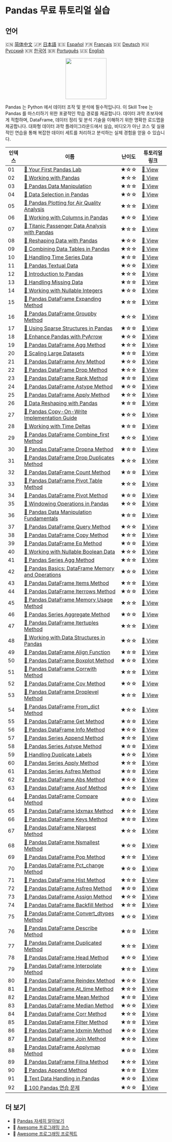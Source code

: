 # Pandas 무료 튜토리얼 실습

## 언어

🇨🇳 [简体中文](README_zh.md) 🇯🇵 [日本語](README_ja.md) 🇪🇸 [Español](README_es.md) 🇫🇷 [Français](README_fr.md) 🇩🇪 [Deutsch](README_de.md) 🇷🇺 [Русский](README_ru.md) 🇰🇷 [한국어](README_ko.md) 🇧🇷 [Português](README_pt.md) 🇺🇸 [English](README.md) 

<div align="center">
<img width="128px" src="https://file.labex.io/path/qhqKKAjZr3K5.png">
</div>

Pandas 는 Python 에서 데이터 조작 및 분석에 필수적입니다. 이 Skill Tree 는 Pandas 를 마스터하기 위한 포괄적인 학습 경로를 제공합니다. 데이터 과학 초보자에게 적합하며, DataFrame, 데이터 정리 및 분석 기술을 이해하기 위한 명확한 로드맵을 제공합니다. 대화형 데이터 과학 플레이그라운드에서 실습, 비디오가 아닌 코스 및 실용적인 연습을 통해 복잡한 데이터 세트를 처리하고 분석하는 실제 경험을 얻을 수 있습니다.

|   인덱스 | 이름                                                                                                                                          | 난이도   | 튜토리얼 링크                                                                                       |
|----------|-----------------------------------------------------------------------------------------------------------------------------------------------|----------|-----------------------------------------------------------------------------------------------------|
|       01 | [📖 Your First Pandas Lab](https://labex.io/ko/tutorials/pandas-your-first-pandas-lab-92727)                                                  | ★☆☆      | [🔗 View](https://labex.io/ko/tutorials/pandas-your-first-pandas-lab-92727)                         |
|       02 | [📖 Working with Pandas](https://labex.io/ko/tutorials/python-working-with-pandas-65430)                                                      | ★☆☆      | [🔗 View](https://labex.io/ko/tutorials/python-working-with-pandas-65430)                           |
|       03 | [📖 Pandas Data Manipulation](https://labex.io/ko/tutorials/python-pandas-data-manipulation-65431)                                            | ★☆☆      | [🔗 View](https://labex.io/ko/tutorials/python-pandas-data-manipulation-65431)                      |
|       04 | [📖 Data Selection in Pandas](https://labex.io/ko/tutorials/python-data-selection-in-pandas-65432)                                            | ★☆☆      | [🔗 View](https://labex.io/ko/tutorials/python-data-selection-in-pandas-65432)                      |
|       05 | [📖 Pandas Plotting for Air Quality Analysis](https://labex.io/ko/tutorials/python-pandas-plotting-for-air-quality-analysis-65433)            | ★☆☆      | [🔗 View](https://labex.io/ko/tutorials/python-pandas-plotting-for-air-quality-analysis-65433)      |
|       06 | [📖 Working with Columns in Pandas](https://labex.io/ko/tutorials/python-working-with-columns-in-pandas-65434)                                | ★☆☆      | [🔗 View](https://labex.io/ko/tutorials/python-working-with-columns-in-pandas-65434)                |
|       07 | [📖 Titanic Passenger Data Analysis with Pandas](https://labex.io/ko/tutorials/python-titanic-passenger-data-analysis-with-pandas-65435)      | ★☆☆      | [🔗 View](https://labex.io/ko/tutorials/python-titanic-passenger-data-analysis-with-pandas-65435)   |
|       08 | [📖 Reshaping Data with Pandas](https://labex.io/ko/tutorials/python-reshaping-data-with-pandas-65436)                                        | ★☆☆      | [🔗 View](https://labex.io/ko/tutorials/python-reshaping-data-with-pandas-65436)                    |
|       09 | [📖 Combining Data Tables in Pandas](https://labex.io/ko/tutorials/python-combining-data-tables-in-pandas-65437)                              | ★☆☆      | [🔗 View](https://labex.io/ko/tutorials/python-combining-data-tables-in-pandas-65437)               |
|       10 | [📖 Handling Time Series Data](https://labex.io/ko/tutorials/python-handling-time-series-data-65438)                                          | ★☆☆      | [🔗 View](https://labex.io/ko/tutorials/python-handling-time-series-data-65438)                     |
|       11 | [📖 Pandas Textual Data](https://labex.io/ko/tutorials/python-pandas-textual-data-65439)                                                      | ★☆☆      | [🔗 View](https://labex.io/ko/tutorials/python-pandas-textual-data-65439)                           |
|       12 | [📖 Introduction to Pandas](https://labex.io/ko/tutorials/python-introduction-to-pandas-65440)                                                | ★☆☆      | [🔗 View](https://labex.io/ko/tutorials/python-introduction-to-pandas-65440)                        |
|       13 | [📖 Handling Missing Data](https://labex.io/ko/tutorials/python-handling-missing-data-65449)                                                  | ★☆☆      | [🔗 View](https://labex.io/ko/tutorials/python-handling-missing-data-65449)                         |
|       14 | [📖 Working with Nullable Integers](https://labex.io/ko/tutorials/python-working-with-nullable-integers-65448)                                | ★☆☆      | [🔗 View](https://labex.io/ko/tutorials/python-working-with-nullable-integers-65448)                |
|       15 | [📖 Pandas DataFrame Expanding Method](https://labex.io/ko/tutorials/python-pandas-dataframe-expanding-method-68618)                          | ★☆☆      | [🔗 View](https://labex.io/ko/tutorials/python-pandas-dataframe-expanding-method-68618)             |
|       16 | [📖 Pandas DataFrame Groupby Method](https://labex.io/ko/tutorials/python-pandas-dataframe-groupby-method-68630)                              | ★☆☆      | [🔗 View](https://labex.io/ko/tutorials/python-pandas-dataframe-groupby-method-68630)               |
|       17 | [📖 Using Sparse Structures in Pandas](https://labex.io/ko/tutorials/python-using-sparse-structures-in-pandas-65454)                          | ★☆☆      | [🔗 View](https://labex.io/ko/tutorials/python-using-sparse-structures-in-pandas-65454)             |
|       18 | [📖 Enhance Pandas with PyArrow](https://labex.io/ko/tutorials/python-enhance-pandas-with-pyarrow-65451)                                      | ★☆☆      | [🔗 View](https://labex.io/ko/tutorials/python-enhance-pandas-with-pyarrow-65451)                   |
|       19 | [📖 Pandas DataFrame Agg Method](https://labex.io/ko/tutorials/python-pandas-dataframe-agg-method-68578)                                      | ★☆☆      | [🔗 View](https://labex.io/ko/tutorials/python-pandas-dataframe-agg-method-68578)                   |
|       20 | [📖 Scaling Large Datasets](https://labex.io/ko/tutorials/pandas-scaling-large-datasets-65453)                                                | ★☆☆      | [🔗 View](https://labex.io/ko/tutorials/pandas-scaling-large-datasets-65453)                        |
|       21 | [📖 Pandas DataFrame Any Method](https://labex.io/ko/tutorials/python-pandas-dataframe-any-method-68581)                                      | ★☆☆      | [🔗 View](https://labex.io/ko/tutorials/python-pandas-dataframe-any-method-68581)                   |
|       22 | [📖 Pandas DataFrame Drop Method](https://labex.io/ko/tutorials/python-pandas-dataframe-drop-method-68612)                                    | ★☆☆      | [🔗 View](https://labex.io/ko/tutorials/python-pandas-dataframe-drop-method-68612)                  |
|       23 | [📖 Pandas DataFrame Rank Method](https://labex.io/ko/tutorials/python-pandas-dataframe-rank-method-68709)                                    | ★☆☆      | [🔗 View](https://labex.io/ko/tutorials/python-pandas-dataframe-rank-method-68709)                  |
|       24 | [📖 Pandas DataFrame Astype Method](https://labex.io/ko/tutorials/pandas-pandas-dataframe-astype-method-68587)                                | ★☆☆      | [🔗 View](https://labex.io/ko/tutorials/pandas-pandas-dataframe-astype-method-68587)                |
|       25 | [📖 Pandas DataFrame Apply Method](https://labex.io/ko/tutorials/python-pandas-dataframe-apply-method-68582)                                  | ★☆☆      | [🔗 View](https://labex.io/ko/tutorials/python-pandas-dataframe-apply-method-68582)                 |
|       26 | [📖 Data Reshaping with Pandas](https://labex.io/ko/tutorials/python-data-reshaping-with-pandas-65452)                                        | ★☆☆      | [🔗 View](https://labex.io/ko/tutorials/python-data-reshaping-with-pandas-65452)                    |
|       27 | [📖 Pandas Copy-On-Write Implementation Guide](https://labex.io/ko/tutorials/python-pandas-copy-on-write-implementation-guide-65442)          | ★☆☆      | [🔗 View](https://labex.io/ko/tutorials/python-pandas-copy-on-write-implementation-guide-65442)     |
|       28 | [📖 Working with Time Deltas](https://labex.io/ko/tutorials/python-working-with-time-deltas-65456)                                            | ★☆☆      | [🔗 View](https://labex.io/ko/tutorials/python-working-with-time-deltas-65456)                      |
|       29 | [📖 Pandas DataFrame Combine_first Method](https://labex.io/ko/tutorials/python-pandas-dataframe-combine-first-method-68594)                  | ★☆☆      | [🔗 View](https://labex.io/ko/tutorials/python-pandas-dataframe-combine-first-method-68594)         |
|       30 | [📖 Pandas DataFrame Dropna Method](https://labex.io/ko/tutorials/python-pandas-dataframe-dropna-method-68614)                                | ★☆☆      | [🔗 View](https://labex.io/ko/tutorials/python-pandas-dataframe-dropna-method-68614)                |
|       31 | [📖 Pandas DataFrame Drop Duplicates Method](https://labex.io/ko/tutorials/python-pandas-dataframe-drop-duplicates-method-68611)              | ★☆☆      | [🔗 View](https://labex.io/ko/tutorials/python-pandas-dataframe-drop-duplicates-method-68611)       |
|       32 | [📖 Pandas DataFrame Count Method](https://labex.io/ko/tutorials/python-pandas-dataframe-count-method-68601)                                  | ★☆☆      | [🔗 View](https://labex.io/ko/tutorials/python-pandas-dataframe-count-method-68601)                 |
|       33 | [📖 Pandas DataFrame Pivot Table Method](https://labex.io/ko/tutorials/python-pandas-dataframe-pivot-table-method-68694)                      | ★☆☆      | [🔗 View](https://labex.io/ko/tutorials/python-pandas-dataframe-pivot-table-method-68694)           |
|       34 | [📖 Pandas DataFrame Pivot Method](https://labex.io/ko/tutorials/python-pandas-dataframe-pivot-method-68692)                                  | ★☆☆      | [🔗 View](https://labex.io/ko/tutorials/python-pandas-dataframe-pivot-method-68692)                 |
|       35 | [📖 Windowing Operations in Pandas](https://labex.io/ko/tutorials/python-windowing-operations-in-pandas-65457)                                | ★☆☆      | [🔗 View](https://labex.io/ko/tutorials/python-windowing-operations-in-pandas-65457)                |
|       36 | [📖 Pandas Data Manipulation Fundamentals](https://labex.io/ko/tutorials/python-pandas-data-manipulation-fundamentals-65447)                  | ★☆☆      | [🔗 View](https://labex.io/ko/tutorials/python-pandas-data-manipulation-fundamentals-65447)         |
|       37 | [📖 Pandas DataFrame Query Method](https://labex.io/ko/tutorials/python-pandas-dataframe-query-method-68705)                                  | ★☆☆      | [🔗 View](https://labex.io/ko/tutorials/python-pandas-dataframe-query-method-68705)                 |
|       38 | [📖 Pandas DataFrame Copy Method](https://labex.io/ko/tutorials/python-pandas-dataframe-copy-method-68598)                                    | ★☆☆      | [🔗 View](https://labex.io/ko/tutorials/python-pandas-dataframe-copy-method-68598)                  |
|       39 | [📖 Pandas DataFrame Eq Method](https://labex.io/ko/tutorials/python-pandas-dataframe-eq-method-68616)                                        | ★☆☆      | [🔗 View](https://labex.io/ko/tutorials/python-pandas-dataframe-eq-method-68616)                    |
|       40 | [📖 Working with Nullable Boolean Data](https://labex.io/ko/tutorials/python-working-with-nullable-boolean-data-65441)                        | ★☆☆      | [🔗 View](https://labex.io/ko/tutorials/python-working-with-nullable-boolean-data-65441)            |
|       41 | [📖 Pandas Series Agg Method](https://labex.io/ko/tutorials/python-pandas-series-agg-method-68725)                                            | ★☆☆      | [🔗 View](https://labex.io/ko/tutorials/python-pandas-series-agg-method-68725)                      |
|       42 | [📖 Pandas Basics: DataFrame Memory and Operations](https://labex.io/ko/tutorials/python-pandas-basics-dataframe-memory-and-operations-65446) | ★☆☆      | [🔗 View](https://labex.io/ko/tutorials/python-pandas-basics-dataframe-memory-and-operations-65446) |
|       43 | [📖 Pandas DataFrame Items Method](https://labex.io/ko/tutorials/python-pandas-dataframe-items-method-68642)                                  | ★☆☆      | [🔗 View](https://labex.io/ko/tutorials/python-pandas-dataframe-items-method-68642)                 |
|       44 | [📖 Pandas DataFrame Iterrows Method](https://labex.io/ko/tutorials/python-pandas-dataframe-iterrows-method-68643)                            | ★☆☆      | [🔗 View](https://labex.io/ko/tutorials/python-pandas-dataframe-iterrows-method-68643)              |
|       45 | [📖 Pandas DataFrame Memory Usage Method](https://labex.io/ko/tutorials/python-pandas-dataframe-memory-usage-method-68664)                    | ★☆☆      | [🔗 View](https://labex.io/ko/tutorials/python-pandas-dataframe-memory-usage-method-68664)          |
|       46 | [📖 Pandas Series Aggregate Method](https://labex.io/ko/tutorials/pandas-pandas-series-aggregate-method-68727)                                | ★☆☆      | [🔗 View](https://labex.io/ko/tutorials/pandas-pandas-series-aggregate-method-68727)                |
|       47 | [📖 Pandas DataFrame Itertuples Method](https://labex.io/ko/tutorials/pandas-pandas-dataframe-itertuples-method-68644)                        | ★☆☆      | [🔗 View](https://labex.io/ko/tutorials/pandas-pandas-dataframe-itertuples-method-68644)            |
|       48 | [📖 Working with Data Structures in Pandas](https://labex.io/ko/tutorials/python-working-with-data-structures-in-pandas-65443)                | ★☆☆      | [🔗 View](https://labex.io/ko/tutorials/python-working-with-data-structures-in-pandas-65443)        |
|       49 | [📖 Pandas DataFrame Align Function](https://labex.io/ko/tutorials/pandas-pandas-dataframe-align-function-68579)                              | ★☆☆      | [🔗 View](https://labex.io/ko/tutorials/pandas-pandas-dataframe-align-function-68579)               |
|       50 | [📖 Pandas DataFrame Boxplot Method](https://labex.io/ko/tutorials/python-pandas-dataframe-boxplot-method-68592)                              | ★☆☆      | [🔗 View](https://labex.io/ko/tutorials/python-pandas-dataframe-boxplot-method-68592)               |
|       51 | [📖 Pandas DataFrame Corrwith Method](https://labex.io/ko/tutorials/python-pandas-dataframe-corrwith-method-68600)                            | ★☆☆      | [🔗 View](https://labex.io/ko/tutorials/python-pandas-dataframe-corrwith-method-68600)              |
|       52 | [📖 Pandas DataFrame Cov Method](https://labex.io/ko/tutorials/python-pandas-dataframe-cov-method-68602)                                      | ★☆☆      | [🔗 View](https://labex.io/ko/tutorials/python-pandas-dataframe-cov-method-68602)                   |
|       53 | [📖 Pandas DataFrame Droplevel Method](https://labex.io/ko/tutorials/python-pandas-dataframe-droplevel-method-68613)                          | ★☆☆      | [🔗 View](https://labex.io/ko/tutorials/python-pandas-dataframe-droplevel-method-68613)             |
|       54 | [📖 Pandas DataFrame From_dict Method](https://labex.io/ko/tutorials/python-pandas-dataframe-from-dict-method-68626)                          | ★☆☆      | [🔗 View](https://labex.io/ko/tutorials/python-pandas-dataframe-from-dict-method-68626)             |
|       55 | [📖 Pandas DataFrame Get Method](https://labex.io/ko/tutorials/python-pandas-dataframe-get-method-68629)                                      | ★☆☆      | [🔗 View](https://labex.io/ko/tutorials/python-pandas-dataframe-get-method-68629)                   |
|       56 | [📖 Pandas DataFrame Info Method](https://labex.io/ko/tutorials/python-pandas-dataframe-info-method-68636)                                    | ★☆☆      | [🔗 View](https://labex.io/ko/tutorials/python-pandas-dataframe-info-method-68636)                  |
|       57 | [📖 Pandas Series Append Method](https://labex.io/ko/tutorials/pandas-pandas-series-append-method-68732)                                      | ★☆☆      | [🔗 View](https://labex.io/ko/tutorials/pandas-pandas-series-append-method-68732)                   |
|       58 | [📖 Pandas Series Astype Method](https://labex.io/ko/tutorials/pandas-pandas-series-astype-method-68744)                                      | ★☆☆      | [🔗 View](https://labex.io/ko/tutorials/pandas-pandas-series-astype-method-68744)                   |
|       59 | [📖 Handling Duplicate Labels](https://labex.io/ko/tutorials/python-handling-duplicate-labels-65444)                                          | ★☆☆      | [🔗 View](https://labex.io/ko/tutorials/python-handling-duplicate-labels-65444)                     |
|       60 | [📖 Pandas Series Apply Method](https://labex.io/ko/tutorials/python-pandas-series-apply-method-68734)                                        | ★☆☆      | [🔗 View](https://labex.io/ko/tutorials/python-pandas-series-apply-method-68734)                    |
|       61 | [📖 Pandas Series Asfreq Method](https://labex.io/ko/tutorials/python-pandas-series-asfreq-method-68742)                                      | ★☆☆      | [🔗 View](https://labex.io/ko/tutorials/python-pandas-series-asfreq-method-68742)                   |
|       62 | [📖 Pandas DataFrame Abs Method](https://labex.io/ko/tutorials/python-pandas-dataframe-abs-method-68577)                                      | ★☆☆      | [🔗 View](https://labex.io/ko/tutorials/python-pandas-dataframe-abs-method-68577)                   |
|       63 | [📖 Pandas DataFrame Asof Method](https://labex.io/ko/tutorials/python-pandas-dataframe-asof-method-68585)                                    | ★☆☆      | [🔗 View](https://labex.io/ko/tutorials/python-pandas-dataframe-asof-method-68585)                  |
|       64 | [📖 Pandas DataFrame Compare Method](https://labex.io/ko/tutorials/python-pandas-dataframe-compare-method-68596)                              | ★☆☆      | [🔗 View](https://labex.io/ko/tutorials/python-pandas-dataframe-compare-method-68596)               |
|       65 | [📖 Pandas DataFrame Idxmax Method](https://labex.io/ko/tutorials/python-pandas-dataframe-idxmax-method-68634)                                | ★☆☆      | [🔗 View](https://labex.io/ko/tutorials/python-pandas-dataframe-idxmax-method-68634)                |
|       66 | [📖 Pandas DataFrame Keys Method](https://labex.io/ko/tutorials/python-pandas-dataframe-keys-method-68646)                                    | ★☆☆      | [🔗 View](https://labex.io/ko/tutorials/python-pandas-dataframe-keys-method-68646)                  |
|       67 | [📖 Pandas DataFrame Nlargest Method](https://labex.io/ko/tutorials/python-pandas-dataframe-nlargest-method-68678)                            | ★☆☆      | [🔗 View](https://labex.io/ko/tutorials/python-pandas-dataframe-nlargest-method-68678)              |
|       68 | [📖 Pandas DataFrame Nsmallest Method](https://labex.io/ko/tutorials/python-pandas-dataframe-nsmallest-method-68684)                          | ★☆☆      | [🔗 View](https://labex.io/ko/tutorials/python-pandas-dataframe-nsmallest-method-68684)             |
|       69 | [📖 Pandas DataFrame Pop Method](https://labex.io/ko/tutorials/pandas-pandas-dataframe-pop-method-68696)                                      | ★☆☆      | [🔗 View](https://labex.io/ko/tutorials/pandas-pandas-dataframe-pop-method-68696)                   |
|       70 | [📖 Pandas DataFrame Pct_change Method](https://labex.io/ko/tutorials/pandas-pandas-dataframe-pct-change-method-68688)                        | ★☆☆      | [🔗 View](https://labex.io/ko/tutorials/pandas-pandas-dataframe-pct-change-method-68688)            |
|       71 | [📖 Pandas DataFrame Hist Method](https://labex.io/ko/tutorials/pandas-pandas-dataframe-hist-method-68633)                                    | ★☆☆      | [🔗 View](https://labex.io/ko/tutorials/pandas-pandas-dataframe-hist-method-68633)                  |
|       72 | [📖 Pandas DataFrame Asfreq Method](https://labex.io/ko/tutorials/pandas-pandas-dataframe-asfreq-method-68584)                                | ★☆☆      | [🔗 View](https://labex.io/ko/tutorials/pandas-pandas-dataframe-asfreq-method-68584)                |
|       73 | [📖 Pandas DataFrame Assign Method](https://labex.io/ko/tutorials/python-pandas-dataframe-assign-method-68586)                                | ★☆☆      | [🔗 View](https://labex.io/ko/tutorials/python-pandas-dataframe-assign-method-68586)                |
|       74 | [📖 Pandas DataFrame Backfill Method](https://labex.io/ko/tutorials/pandas-pandas-dataframe-backfill-method-68589)                            | ★☆☆      | [🔗 View](https://labex.io/ko/tutorials/pandas-pandas-dataframe-backfill-method-68589)              |
|       75 | [📖 Pandas DataFrame Convert_dtypes Method](https://labex.io/ko/tutorials/pandas-pandas-dataframe-convert-dtypes-method-68597)                | ★☆☆      | [🔗 View](https://labex.io/ko/tutorials/pandas-pandas-dataframe-convert-dtypes-method-68597)        |
|       76 | [📖 Pandas DataFrame Describe Method](https://labex.io/ko/tutorials/python-pandas-dataframe-describe-method-68607)                            | ★☆☆      | [🔗 View](https://labex.io/ko/tutorials/python-pandas-dataframe-describe-method-68607)              |
|       77 | [📖 Pandas DataFrame Duplicated Method](https://labex.io/ko/tutorials/python-pandas-dataframe-duplicated-method-68615)                        | ★☆☆      | [🔗 View](https://labex.io/ko/tutorials/python-pandas-dataframe-duplicated-method-68615)            |
|       78 | [📖 Pandas DataFrame Head Method](https://labex.io/ko/tutorials/python-pandas-dataframe-head-method-68632)                                    | ★☆☆      | [🔗 View](https://labex.io/ko/tutorials/python-pandas-dataframe-head-method-68632)                  |
|       79 | [📖 Pandas DataFrame Interpolate Method](https://labex.io/ko/tutorials/pandas-pandas-dataframe-interpolate-method-68638)                      | ★☆☆      | [🔗 View](https://labex.io/ko/tutorials/pandas-pandas-dataframe-interpolate-method-68638)           |
|       80 | [📖 Pandas DataFrame Reindex Method](https://labex.io/ko/tutorials/pandas-pandas-dataframe-reindex-method-68713)                              | ★☆☆      | [🔗 View](https://labex.io/ko/tutorials/pandas-pandas-dataframe-reindex-method-68713)               |
|       81 | [📖 Pandas DataFrame At_time Method](https://labex.io/ko/tutorials/python-pandas-dataframe-at-time-method-68588)                              | ★☆☆      | [🔗 View](https://labex.io/ko/tutorials/python-pandas-dataframe-at-time-method-68588)               |
|       82 | [📖 Pandas DataFrame Mean Method](https://labex.io/ko/tutorials/python-pandas-dataframe-mean-method-68660)                                    | ★☆☆      | [🔗 View](https://labex.io/ko/tutorials/python-pandas-dataframe-mean-method-68660)                  |
|       83 | [📖 Pandas DataFrame Median Method](https://labex.io/ko/tutorials/python-pandas-dataframe-median-method-68662)                                | ★☆☆      | [🔗 View](https://labex.io/ko/tutorials/python-pandas-dataframe-median-method-68662)                |
|       84 | [📖 Pandas DataFrame Corr Method](https://labex.io/ko/tutorials/python-pandas-dataframe-corr-method-68599)                                    | ★☆☆      | [🔗 View](https://labex.io/ko/tutorials/python-pandas-dataframe-corr-method-68599)                  |
|       85 | [📖 Pandas DataFrame Filter Method](https://labex.io/ko/tutorials/python-pandas-dataframe-filter-method-68622)                                | ★☆☆      | [🔗 View](https://labex.io/ko/tutorials/python-pandas-dataframe-filter-method-68622)                |
|       86 | [📖 Pandas DataFrame Idxmin Method](https://labex.io/ko/tutorials/python-pandas-dataframe-idxmin-method-68635)                                | ★☆☆      | [🔗 View](https://labex.io/ko/tutorials/python-pandas-dataframe-idxmin-method-68635)                |
|       87 | [📖 Pandas DataFrame Join Method](https://labex.io/ko/tutorials/pandas-pandas-dataframe-join-method-68645)                                    | ★☆☆      | [🔗 View](https://labex.io/ko/tutorials/pandas-pandas-dataframe-join-method-68645)                  |
|       88 | [📖 Pandas DataFrame Applymap Method](https://labex.io/ko/tutorials/python-pandas-dataframe-applymap-method-68583)                            | ★☆☆      | [🔗 View](https://labex.io/ko/tutorials/python-pandas-dataframe-applymap-method-68583)              |
|       89 | [📖 Pandas DataFrame Fillna Method](https://labex.io/ko/tutorials/python-pandas-dataframe-fillna-method-68621)                                | ★☆☆      | [🔗 View](https://labex.io/ko/tutorials/python-pandas-dataframe-fillna-method-68621)                |
|       90 | [📖 Pandas Append Method](https://labex.io/ko/tutorials/python-pandas-append-method-68576)                                                    | ★☆☆      | [🔗 View](https://labex.io/ko/tutorials/python-pandas-append-method-68576)                          |
|       91 | [📖 Text Data Handling in Pandas](https://labex.io/ko/tutorials/python-text-data-handling-in-pandas-65455)                                    | ★☆☆      | [🔗 View](https://labex.io/ko/tutorials/python-text-data-handling-in-pandas-65455)                  |
|       92 | [📖 100 Pandas 연습 문제](https://labex.io/ko/tutorials/100-pandas-exercises-20747)                                                           | ★☆☆      | [🔗 View](https://labex.io/ko/tutorials/100-pandas-exercises-20747)                                 |

## 더 보기

- 🔗 [Pandas 자세히 알아보기](https://labex.io/ko/skilltrees/pandas)
- 🔗 [Awesome 프로그래밍 코스](https://github.com/labex-labs/awesome-programming-courses)
- 🔗 [Awesome 프로그래밍 프로젝트](https://github.com/labex-labs/awesome-programming-projects)

